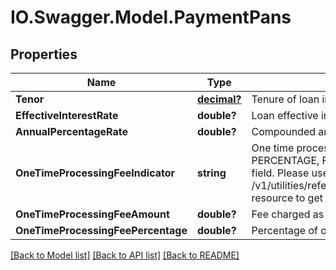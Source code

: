 # IO.Swagger.Model.PaymentPans
## Properties

Name | Type | Description | Notes
------------ | ------------- | ------------- | -------------
**Tenor** | [**decimal?**](BigDecimal.md) | Tenure of loan in months. | [optional] 
**EffectiveInterestRate** | **double?** | Loan effective interest rate | [optional] 
**AnnualPercentageRate** | **double?** | Compounded annual interest rate. | [optional] 
**OneTimeProcessingFeeIndicator** | **string** | One time processing fee indicator. Valid values : PERCENTAGE, FIXED_AMOUNT. This is a reference data field. Please use /v1/utilities/referenceData/{oneTimeProcessingFeeIndicator} resource to get valid value of this field with description. | [optional] 
**OneTimeProcessingFeeAmount** | **double?** | Fee charged as part of one time processing. | [optional] 
**OneTimeProcessingFeePercentage** | **double?** | Percentage of one time processing fee charged. | [optional] 

[[Back to Model list]](../README.md#documentation-for-models) [[Back to API list]](../README.md#documentation-for-api-endpoints) [[Back to README]](../README.md)

